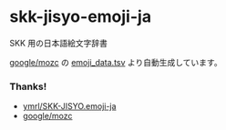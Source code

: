 # skk-jisyo-emoji-ja

SKK 用の日本語絵文字辞書

[google/mozc](https://github.com/google/mozc) の [emoji_data.tsv](https://github.com/google/mozc/blob/master/src/data/emoji/emoji_data.tsv) より自動生成しています。

### Thanks!

- [ymrl/SKK-JISYO.emoji-ja](https://github.com/ymrl/SKK-JISYO.emoji-ja)
- [google/mozc](https://github.com/google/mozc)
